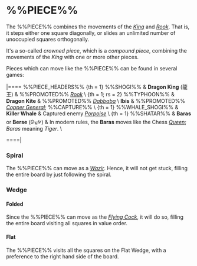 # %%PIECE%%

The %%PIECE%% combines the movements of
the [*King*](king.html) and [*Rook*](rook.html). That is, it steps
either one square diagonally, or slides an unlimited number of 
unoccupied squares orthogonally.

It's a so-called *crowned piece*, which is a *compound piece*, 
combining the movements of the *King* with one or more other pieces.

Pieces which can move like the %%PIECE%% can be found in
several games:

|====
%%PIECE_HEADERS%%
{th = 1} %%SHOGI%%
       & **Dragon King** (&#x9f8d;&#x738b;)
       & %%PROMOTED%% [*Rook*](rook.html)  \\
{th = 1; rs = 2} %%TYPHOON%%
       & **Dragon Kite**
       & %%PROMOTED%% [*Dabbaba*](dabbaba.html) \\
         **Ibis**
       & %%PROMOTED%%  [*Copper General*](copper_general.html); %%CAPTURE%% \\
{th = 1} %%WHALE_SHOGI%%
       & **Killer Whale** 
       & Captured enemy [*Porpoise*](porpoise.html) \\
{th = 1} %%SHATAR%%
       & **Baras** or **Berse**
         (<span class = "mongolian">&#x182A;&#x1820;&#x1837;&#x1830;</span>)
       & In modern rules, the **Baras** moves like the
         Chess [*Queen*](queen.html); *Baras* meaning *Tiger*. \\
      
====|

### Spiral

The %%PIECE%% can move as a [*Wazir*](wazir.html). Hence, it will not
get stuck, filling the entire board by just following the spiral.

### Wedge

#### Folded

Since the %%PIECE%% can move as the [*Flying Cock*](flying_cock.html),
it will do so, filling the entire board visiting all squares in value order.

#### Flat

The %%PIECE%% visits all the squares on the Flat Wedge, with a
preference to the right hand side of the board.
